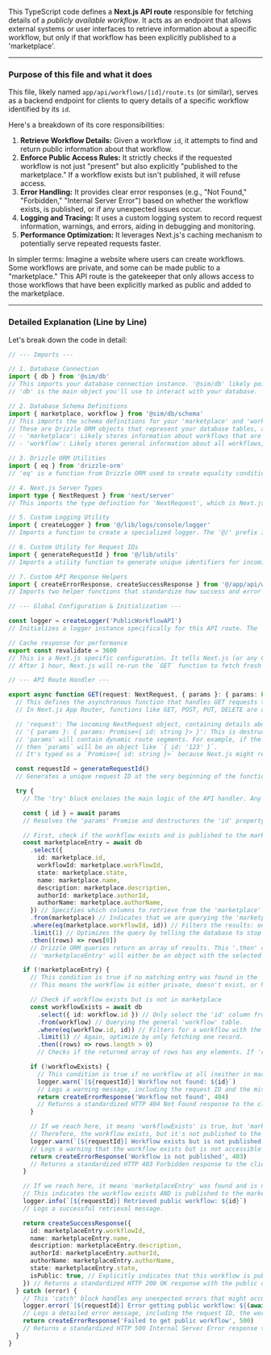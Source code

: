 This TypeScript code defines a **Next.js API route** responsible for fetching details of a *publicly available workflow*. It acts as an endpoint that allows external systems or user interfaces to retrieve information about a specific workflow, but only if that workflow has been explicitly published to a 'marketplace'.

---

### **Purpose of this file and what it does**

This file, likely named `app/api/workflows/[id]/route.ts` (or similar), serves as a backend endpoint for clients to query details of a specific workflow identified by its `id`.

Here's a breakdown of its core responsibilities:

1.  **Retrieve Workflow Details:** Given a workflow `id`, it attempts to find and return public information about that workflow.
2.  **Enforce Public Access Rules:** It strictly checks if the requested workflow is not just "present" but also explicitly "published to the marketplace." If a workflow exists but isn't published, it will refuse access.
3.  **Error Handling:** It provides clear error responses (e.g., "Not Found," "Forbidden," "Internal Server Error") based on whether the workflow exists, is published, or if any unexpected issues occur.
4.  **Logging and Tracing:** It uses a custom logging system to record request information, warnings, and errors, aiding in debugging and monitoring.
5.  **Performance Optimization:** It leverages Next.js's caching mechanism to potentially serve repeated requests faster.

In simpler terms: Imagine a website where users can create workflows. Some workflows are private, and some can be made public to a "marketplace." This API route is the gatekeeper that only allows access to those workflows that have been explicitly marked as public and added to the marketplace.

---

### **Detailed Explanation (Line by Line)**

Let's break down the code in detail:

```typescript
// --- Imports ---

// 1. Database Connection
import { db } from '@sim/db' 
// This imports your database connection instance. '@sim/db' likely points to a module that initializes and exports a Drizzle ORM database client. 
// 'db' is the main object you'll use to interact with your database.

// 2. Database Schema Definitions
import { marketplace, workflow } from '@sim/db/schema' 
// This imports the schema definitions for your 'marketplace' and 'workflow' tables. 
// These are Drizzle ORM objects that represent your database tables, allowing you to build type-safe queries.
// - 'marketplace': Likely stores information about workflows that are published publicly.
// - 'workflow': Likely stores general information about all workflows, public or private.

// 3. Drizzle ORM Utilities
import { eq } from 'drizzle-orm' 
// 'eq' is a function from Drizzle ORM used to create equality conditions in database queries (e.g., WHERE column = value).

// 4. Next.js Server Types
import type { NextRequest } from 'next/server' 
// This imports the type definition for 'NextRequest', which is Next.js's extended Request object for server-side API routes. It provides useful methods like '.url', '.headers', etc.

// 5. Custom Logging Utility
import { createLogger } from '@/lib/logs/console/logger' 
// Imports a function to create a specialized logger. The '@/' prefix indicates an alias to your project's root source directory.

// 6. Custom Utility for Request IDs
import { generateRequestId } from '@/lib/utils' 
// Imports a utility function to generate unique identifiers for incoming requests. This is useful for tracing requests through logs.

// 7. Custom API Response Helpers
import { createErrorResponse, createSuccessResponse } from '@/app/api/workflows/utils' 
// Imports two helper functions that standardize how success and error responses are returned from API routes. This promotes consistent API responses.

// --- Global Configuration & Initialization ---

const logger = createLogger('PublicWorkflowAPI')
// Initializes a logger instance specifically for this API route. The 'PublicWorkflowAPI' string will likely appear in log messages, making it easy to identify logs originating from this file.

// Cache response for performance
export const revalidate = 3600 
// This is a Next.js specific configuration. It tells Next.js (or any CDN caching this route) to cache the response of this GET request for 3600 seconds (1 hour). 
// After 1 hour, Next.js will re-run the `GET` function to fetch fresh data for the next request. This helps improve performance by avoiding repeated database queries for the same data.

// --- API Route Handler ---

export async function GET(request: NextRequest, { params }: { params: Promise<{ id: string }> }) {
  // This defines the asynchronous function that handles GET requests to this API route.
  // In Next.js App Router, functions like GET, POST, PUT, DELETE are automatically recognized as API route handlers.

  // 'request': The incoming NextRequest object, containing details about the HTTP request.
  // '{ params }: { params: Promise<{ id: string }> }': This is destructuring the second argument provided by Next.js.
  // 'params' will contain dynamic route segments. For example, if the route is `app/api/workflows/[id]/route.ts` and the request URL is `/api/workflows/123`,
  // then `params` will be an object like `{ id: '123' }`.
  // It's typed as a `Promise<{ id: string }>` because Next.js might resolve dynamic params asynchronously.

  const requestId = generateRequestId()
  // Generates a unique request ID at the very beginning of the function. This ID will be used in all log messages related to this specific request.

  try {
    // The 'try' block encloses the main logic of the API handler. Any errors occurring within this block will be caught by the 'catch' block.

    const { id } = await params
    // Resolves the 'params' Promise and destructures the 'id' property from it. 'id' now holds the workflow ID extracted from the URL (e.g., '123').

    // First, check if the workflow exists and is published to the marketplace
    const marketplaceEntry = await db
      .select({
        id: marketplace.id,
        workflowId: marketplace.workflowId,
        state: marketplace.state,
        name: marketplace.name,
        description: marketplace.description,
        authorId: marketplace.authorId,
        authorName: marketplace.authorName,
      }) // Specifies which columns to retrieve from the 'marketplace' table. We only select the public-facing information.
      .from(marketplace) // Indicates that we are querying the 'marketplace' table.
      .where(eq(marketplace.workflowId, id)) // Filters the results: only include rows where the 'workflowId' in the marketplace table matches the 'id' from the URL.
      .limit(1) // Optimizes the query by telling the database to stop after finding the first matching row. We only need to know *if* it exists.
      .then((rows) => rows[0]) 
      // Drizzle ORM queries return an array of results. This '.then' callback takes that array and returns the first element if it exists, otherwise it returns 'undefined'.
      // 'marketplaceEntry' will either be an object with the selected columns or 'undefined'.

    if (!marketplaceEntry) {
      // This condition is true if no matching entry was found in the 'marketplace' table.
      // This means the workflow is either private, doesn't exist, or hasn't been published.

      // Check if workflow exists but is not in marketplace
      const workflowExists = await db
        .select({ id: workflow.id }) // Only select the 'id' column from the 'workflow' table. We just need to know if *any* workflow with this ID exists.
        .from(workflow) // Querying the general 'workflow' table.
        .where(eq(workflow.id, id)) // Filters for a workflow with the given 'id'.
        .limit(1) // Again, optimize by only fetching one record.
        .then((rows) => rows.length > 0) 
        // Checks if the returned array of rows has any elements. If 'rows.length > 0' is true, a workflow with this ID exists (even if not published).

      if (!workflowExists) {
        // This condition is true if no workflow at all (neither in marketplace nor in general workflow table) was found with the given ID.
        logger.warn(`[${requestId}] Workflow not found: ${id}`)
        // Logs a warning message, including the request ID and the missing workflow ID.
        return createErrorResponse('Workflow not found', 404)
        // Returns a standardized HTTP 404 Not Found response to the client.
      }

      // If we reach here, it means 'workflowExists' is true, but 'marketplaceEntry' was false.
      // Therefore, the workflow exists, but it's not published to the marketplace.
      logger.warn(`[${requestId}] Workflow exists but is not published: ${id}`)
      // Logs a warning that the workflow exists but is not accessible publicly.
      return createErrorResponse('Workflow is not published', 403)
      // Returns a standardized HTTP 403 Forbidden response to the client.
    }

    // If we reach here, it means 'marketplaceEntry' was found and is not undefined.
    // This indicates the workflow exists AND is published to the marketplace.
    logger.info(`[${requestId}] Retrieved public workflow: ${id}`)
    // Logs a successful retrieval message.

    return createSuccessResponse({
      id: marketplaceEntry.workflowId,
      name: marketplaceEntry.name,
      description: marketplaceEntry.description,
      authorId: marketplaceEntry.authorId,
      authorName: marketplaceEntry.authorName,
      state: marketplaceEntry.state,
      isPublic: true, // Explicitly indicates that this workflow is public.
    }) // Returns a standardized HTTP 200 OK response with the public details of the workflow.
  } catch (error) {
    // This 'catch' block handles any unexpected errors that might occur during the execution of the 'try' block.
    logger.error(`[${requestId}] Error getting public workflow: ${(await params).id}`, error)
    // Logs a detailed error message, including the request ID, the workflow ID (re-awaiting 'params' ensures we get the ID even if an error occurred before it was fully extracted), and the actual error object itself.
    return createErrorResponse('Failed to get public workflow', 500)
    // Returns a standardized HTTP 500 Internal Server Error response to the client, providing a generic message to avoid exposing internal server details.
  }
}
```